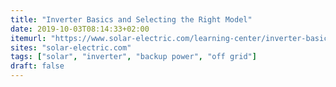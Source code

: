```yaml
---
title: "Inverter Basics and Selecting the Right Model"
date: 2019-10-03T08:14:33+02:00
itemurl: "https://www.solar-electric.com/learning-center/inverter-basics-selection.html/"
sites: "solar-electric.com"
tags: ["solar", "inverter", "backup power", "off grid"]
draft: false
---
```


